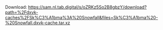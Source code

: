 Download: https://sam.nl.tab.digital/s/oZRKz5So2B8gbzY/download?path=%2Fdxvk-caches%2FSk%C3%A1bma%3A%20Snowfall&files=Sk%C3%A1bma%20-%20Snowfall.dxvk-cache.tar.xz
